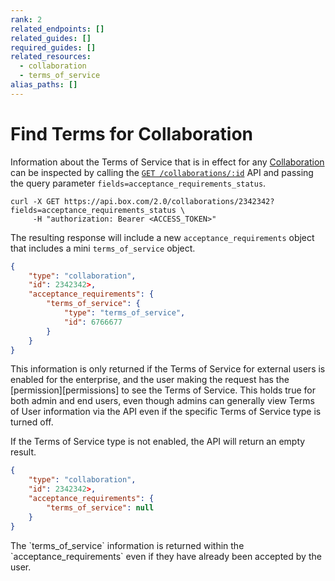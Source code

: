 ```yaml
---
rank: 2
related_endpoints: []
related_guides: []
required_guides: []
related_resources:
  - collaboration
  - terms_of_service
alias_paths: []
---
```


# Find Terms for Collaboration

Information about the Terms of Service that is in effect for any
[Collaboration](r://collaboration) can be inspected by calling the
[`GET /collaborations/:id`](e://get-collaborations-id) API and passing the query
parameter `fields=acceptance_requirements_status`.

<!-- markdownlint-disable line-length -->

<Tabs>
  <Tab title='cURL'>

```curl
curl -X GET https://api.box.com/2.0/collaborations/2342342?fields=acceptance_requirements_status \
     -H "authorization: Bearer <ACCESS_TOKEN>"
```

  </Tab>
</Tabs>

<!-- markdownlint-enable line-length -->

The resulting response will include a new `acceptance_requirements` object that
includes a mini `terms_of_service` object.

```json
{
    "type": "collaboration",
    "id": 2342342>,
    "acceptance_requirements": {
        "terms_of_service": {
            "type": "terms_of_service",
            "id": 6766677
        }
    }
}
```

<Message>
  This information is only returned if the Terms of Service for external users is
  enabled for the enterprise, and the user making the request has the
  [permission][permissions] to see the Terms of Service. This holds true for
  both admin and end users, even though admins can generally view Terms of User
  information via the API even if the specific Terms of Service type is
  turned off.
</Message>

If the Terms of Service type is not enabled, the API will return an empty
result.

```json
{
    "type": "collaboration",
    "id": 2342342>,
    "acceptance_requirements": {
        "terms_of_service": null
    }
}
```

<Message>
  The `terms_of_service` information is returned within the
  `acceptance_requirements` even if they have already been accepted by the user.
</Message>

[permissions]: g://security/terms-of-service/permissions
